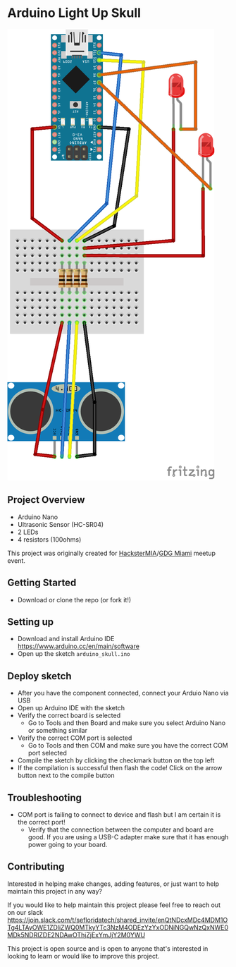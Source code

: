 # Arduino Light Up Skull

![message-thing-device](https://raw.githubusercontent.com/brandmooffin/Arduino-LightUp-Skull/master/arduino_lightup_skull_schematics_bb.png)

## Project Overview
* Arduino Nano
* Ultrasonic Sensor (HC-SR04)
* 2 LEDs
* 4 resistors (100ohms)

This project was originally created for [HacksterMIA](https://www.meetup.com/HacksterMIA/events/265740824/)/[GDG Miami](https://www.meetup.com/GDG-Miami/events/265740859/) meetup event.

## Getting Started 
- Download or clone the repo (or fork it!)

## Setting up
- Download and install Arduino IDE https://www.arduino.cc/en/main/software
- Open up the sketch `arduino_skull.ino`

## Deploy sketch
- After you have the component connected, connect your Arduio Nano via USB
- Open up Arduino IDE with the sketch
- Verify the correct board is selected
    - Go to Tools and then Board and make sure you select Arduino Nano or something similar
- Verify the correct COM port is selected
    - Go to Tools and then COM and make sure you have the correct COM port selected
- Compile the sketch by clicking the checkmark button on the top left
- If the compilation is successful then flash the code! Click on the arrow button next to the compile button

## Troubleshooting
- COM port is failing to connect to device and flash but I am certain it is the correct port!
    - Verify that the connection between the computer and board are good. If you are using a USB-C adapter make sure that it has enough power going to your board.

## Contributing
Interested in helping make changes, adding features, or just want to help maintain this project in any way? 

If you would like to help maintain this project please feel free to reach out on our slack https://join.slack.com/t/sefloridatech/shared_invite/enQtNDcxMDc4MDM1OTg4LTAyOWE1ZDliZWQ0MTkyYTc3NzM4ODEzYzYxODNiNGQwNzQxNWE0MDk5NDRlZDE2NDAwOThjZjExYmJjY2M0YWU

This project is open source and is open to anyone that's interested in looking to learn or would like to improve this project. 